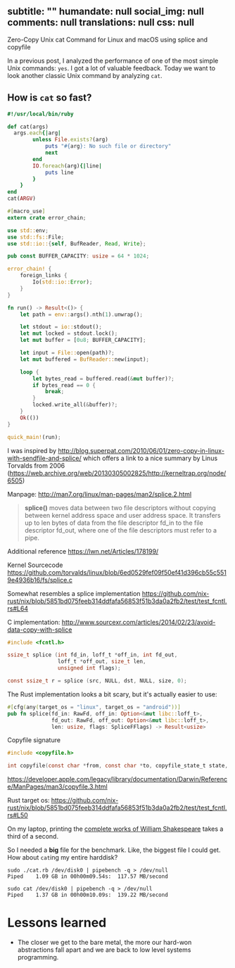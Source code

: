 subtitle: ""
humandate: null
social_img: null
comments: null
translations: null
css: null
---
Zero-Copy Unix cat Command for Linux and macOS using splice and copyfile

In a previous post, I analyzed the performance of one of the most simple Unix commands: `yes`.
I got a lot of valuable feedback.
Today we want to look another classic Unix command by analyzing `cat`.

## How is `cat` so fast?

```ruby
#!/usr/local/bin/ruby

def cat(args)
  args.each{|arg|
		unless File.exists?(arg)
			puts "#{arg}: No such file or directory"
			next
		end
		IO.foreach(arg){|line|
			puts line
		}
	}
end
cat(ARGV)
```


```rust
#[macro_use]
extern crate error_chain;

use std::env;
use std::fs::File;
use std::io::{self, BufReader, Read, Write};

pub const BUFFER_CAPACITY: usize = 64 * 1024;

error_chain! {
    foreign_links {
        Io(std::io::Error);
    }
}

fn run() -> Result<()> {
    let path = env::args().nth(1).unwrap();

    let stdout = io::stdout();
    let mut locked = stdout.lock();
    let mut buffer = [0u8; BUFFER_CAPACITY];

    let input = File::open(path)?;
    let mut buffered = BufReader::new(input);

    loop {
        let bytes_read = buffered.read(&mut buffer)?;
        if bytes_read == 0 {
            break;
        }
        locked.write_all(&buffer)?;
    }
    Ok(())
}

quick_main!(run);
```




I was inspired by http://blog.superpat.com/2010/06/01/zero-copy-in-linux-with-sendfile-and-splice/
which offers a link to a nice summary by Linus Torvalds from 2006 (https://web.archive.org/web/20130305002825/http://kerneltrap.org/node/6505)

Manpage: http://man7.org/linux/man-pages/man2/splice.2.html

> **splice()** moves data between two file descriptors without copying
> between kernel address space and user address space.  It transfers up
> to len bytes of data from the file descriptor fd_in to the file
> descriptor fd_out, where one of the file descriptors must refer to a
> pipe.

Additional reference
https://lwn.net/Articles/178199/

Kernel Sourcecode
https://github.com/torvalds/linux/blob/6ed0529fef09f50ef41d396cb55c5519e4936b16/fs/splice.c

Somewhat resembles a splice implementation
https://github.com/nix-rust/nix/blob/5851bd075feeb314ddfafa56853f51b3da0a2fb2/test/test_fcntl.rs#L64


C implementation:
http://www.sourcexr.com/articles/2014/02/23/avoid-data-copy-with-splice

```C
#include <fcntl.h>

ssize_t splice (int fd_in, loff_t *off_in, int fd_out,
                loff_t *off_out, size_t len,
                unsigned int flags);
```

```C
const ssize_t r = splice (src, NULL, dst, NULL, size, 0);
```


The Rust implementation looks a bit scary, but it's actually easier to use:

```rust
#[cfg(any(target_os = "linux", target_os = "android"))]
pub fn splice(fd_in: RawFd, off_in: Option<&mut libc::loff_t>,
              fd_out: RawFd, off_out: Option<&mut libc::loff_t>,
              len: usize, flags: SpliceFFlags) -> Result<usize>
```

Copyfile signature
```C
#include <copyfile.h>

int copyfile(const char *from, const char *to, copyfile_state_t state, copyfile_flags_t flags);
```


https://developer.apple.com/legacy/library/documentation/Darwin/Reference/ManPages/man3/copyfile.3.html


Rust target os: https://github.com/nix-rust/nix/blob/5851bd075feeb314ddfafa56853f51b3da0a2fb2/test/test_fcntl.rs#L50


On my laptop, printing the [complete works of William Shakespeare](http://www.gutenberg.org/ebooks/100) takes a third of a second.

So I needed a **big** file for the benchmark.
Like, the biggest file I could get.
How about `cat`ing my entire harddisk?

```
sudo ./cat.rb /dev/disk0 | pipebench -q > /dev/null
Piped    1.09 GB in 00h00m09.54s:  117.57 MB/second
```

```
sudo cat /dev/disk0 | pipebench -q > /dev/null
Piped    1.37 GB in 00h00m10.09s:  139.22 MB/second
```


# Lessons learned

* The closer we get to the bare metal, the more our hard-won abstractions fall apart and we are back to low level systems programming.






